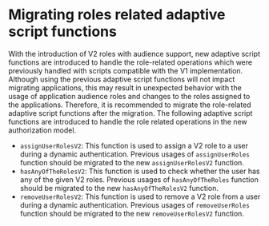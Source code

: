 # Migrating roles related adaptive script functions

With the introduction of V2 roles with audience support, new adaptive script functions are introduced to handle the role-related operations which were previously handled with scripts compatible with the V1 implementation. Although using the previous adaptive script functions will not impact migrating applications, this may result in unexpected behavior with the usage of application audience roles and changes to the roles assigned to the applications. Therefore, it is recommended to migrate the role-related adaptive script functions after the migration. The following adaptive script functions are introduced to handle the role related operations in the new authorization model.

- `assignUserRolesV2`: This function is used to assign a V2 role to a user during a dynamic authentication. Previous usages of `assignUserRoles` function should be migrated to the new `assignUserRolesV2` function.
- `hasAnyOfTheRolesV2`: This function is used to check whether the user has any of the given V2 roles. Previous usages of `hasAnyOfTheRoles` function should be migrated to the new `hasAnyOfTheRolesV2` function.
- `removeUserRolesV2`: This function is used to remove a V2 role from a user during a dynamic authentication. Previous usages of `removeUserRoles` function should be migrated to the new `removeUserRolesV2` function.
